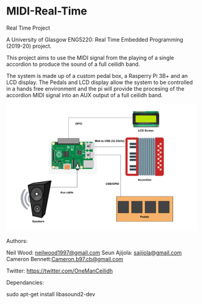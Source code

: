 # MIDI-Real-Time
Real Time Project

A University of Glasgow ENG5220: Real Time Embedded Programming (2019-20) project.

This project aims to use the MIDI signal from the playing of a single accordion to produce the sound of a full ceilidh band. 
 
The system is made up of a custom pedal box, a Rasperry Pi 3B+ and an LCD display. The Pedals and LCD display allow the system to be controlled in a hands free environment and the pi will provide the procesing of the accordion MIDI signal into an AUX output of a full ceilidh band.

![High level system architecture](/Documentation/systemArchitecture.PNG)

Authors:

Neil Wood: neilwood1997@gmail.com
Seun Ajijola: sajijola@gmail.com
Cameron Bennett:Cameron.b97.cb@gmail.com

Twitter: https://twitter.com/OneManCeilidh

Dependancies:

sudo apt-get install libasound2-dev
